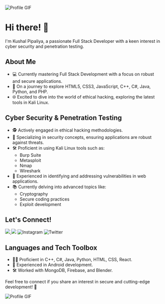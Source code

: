 ![Profile GIF](https://user-images.githubusercontent.com/73097560/115834477-dbab4500-a447-11eb-908a-139a6edaec5c.gif)
# Hi there! 👋

I'm Kushal Pipaliya, a passionate Full Stack Developer with a keen interest in cyber security and penetration testing.

## About Me
- 💻 Currently mastering Full Stack Development with a focus on robust and secure applications.
- 🚀 On a journey to explore HTML5, CSS3, JavaScript, C++, C#, Java, Python, and PHP.
- 🌐 Excited to dive into the world of ethical hacking, exploring the latest tools in Kali Linux.

## Cyber Security & Penetration Testing
- 🕵️ Actively engaged in ethical hacking methodologies.
- 🔐 Specializing in security concepts, ensuring applications are robust against threats.
- 🛠️ Proficient in using Kali Linux tools such as:
  - Burp Suite
  - Metasploit
  - Nmap
  - Wireshark
- 🚨 Experienced in identifying and addressing vulnerabilities in web applications.
- 📚 Currently delving into advanced topics like:
  - Cryptography
  - Secure coding practices
  - Exploit development

## Let's Connect!

<div style="display: inline-block; text-decoration: none;color: inherit;"> 
  <a href="https://www.linkedin.com/in/kushal-pipaliya" target="_blank">
    <img src="https://img.shields.io/badge/LinkedIn-0077B5?style=for-the-badge&logo=linkedin&logoColor=white" target="_blank">
  </a>
  <a style="text-decoration: none;color: inherit; " href="mailto:21bmiit129@gmail.com">
    <img src="https://img.shields.io/badge/-Gmail-%23333?style=for-the-badge&logo=gmail&logoColor=white" target="_blank">
  </a>
  <a style="text-decoration: none;color: inherit; " href="https://www.instagram.com/_kushal_pipaliya/" target="_blank">
    <img src="https://img.shields.io/badge/-Instagram-%23E4405F?style=for-the-badge&logo=instagram&logoColor=white" alt="Instagram">
  </a>
  <a style="text-decoration: none;color: inherit;" href="https://twitter.com/PipaliyaKu78237" target="_blank">
    <img src="https://img.shields.io/badge/-Twitter-%231DA1F2?style=for-the-badge&logo=twitter&logoColor=white" alt="Twitter">
  </a>
</div>



## Languages and Tech Toolbox
- 👨‍💻 Proficient in C++, C#, Java, Python, HTML, CSS, React.
- 📱 Experienced in Android development.
- 🛠️ Worked with MongoDB, Firebase, and Blender.

Feel free to connect if you share an interest in secure and cutting-edge development! 🚀

![Profile GIF](https://user-images.githubusercontent.com/73097560/115834477-dbab4500-a447-11eb-908a-139a6edaec5c.gif)
